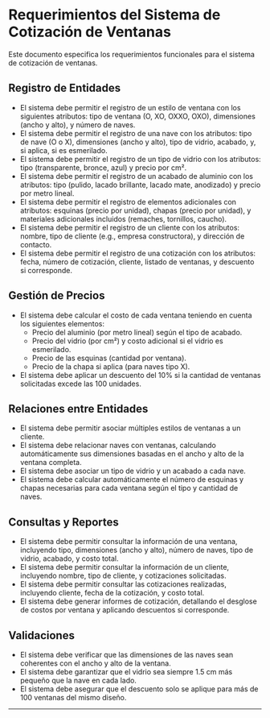 
# Requerimientos del Sistema de Cotización de Ventanas

Este documento especifica los requerimientos funcionales para el sistema de cotización de ventanas.

## Registro de Entidades

- El sistema debe permitir el registro de un estilo de ventana con los siguientes atributos: tipo de ventana (O, XO, OXXO, OXO), dimensiones (ancho y alto), y número de naves.
- El sistema debe permitir el registro de una nave con los atributos: tipo de nave (O o X), dimensiones (ancho y alto), tipo de vidrio, acabado, y, si aplica, si es esmerilado.
- El sistema debe permitir el registro de un tipo de vidrio con los atributos: tipo (transparente, bronce, azul) y precio por cm².
- El sistema debe permitir el registro de un acabado de aluminio con los atributos: tipo (pulido, lacado brillante, lacado mate, anodizado) y precio por metro lineal.
- El sistema debe permitir el registro de elementos adicionales con atributos: esquinas (precio por unidad), chapas (precio por unidad), y materiales adicionales incluidos (remaches, tornillos, caucho).
- El sistema debe permitir el registro de un cliente con los atributos: nombre, tipo de cliente (e.g., empresa constructora), y dirección de contacto.
- El sistema debe permitir el registro de una cotización con los atributos: fecha, número de cotización, cliente, listado de ventanas, y descuento si corresponde.

## Gestión de Precios

- El sistema debe calcular el costo de cada ventana teniendo en cuenta los siguientes elementos:
  - Precio del aluminio (por metro lineal) según el tipo de acabado.
  - Precio del vidrio (por cm²) y costo adicional si el vidrio es esmerilado.
  - Precio de las esquinas (cantidad por ventana).
  - Precio de la chapa si aplica (para naves tipo X).
- El sistema debe aplicar un descuento del 10% si la cantidad de ventanas solicitadas excede las 100 unidades.

## Relaciones entre Entidades

- El sistema debe permitir asociar múltiples estilos de ventanas a un cliente.
- El sistema debe relacionar naves con ventanas, calculando automáticamente sus dimensiones basadas en el ancho y alto de la ventana completa.
- El sistema debe asociar un tipo de vidrio y un acabado a cada nave.
- El sistema debe calcular automáticamente el número de esquinas y chapas necesarias para cada ventana según el tipo y cantidad de naves.

## Consultas y Reportes

- El sistema debe permitir consultar la información de una ventana, incluyendo tipo, dimensiones (ancho y alto), número de naves, tipo de vidrio, acabado, y costo total.
- El sistema debe permitir consultar la información de un cliente, incluyendo nombre, tipo de cliente, y cotizaciones solicitadas.
- El sistema debe permitir consultar las cotizaciones realizadas, incluyendo cliente, fecha de la cotización, y costo total.
- El sistema debe generar informes de cotización, detallando el desglose de costos por ventana y aplicando descuentos si corresponde.

## Validaciones

- El sistema debe verificar que las dimensiones de las naves sean coherentes con el ancho y alto de la ventana.
- El sistema debe garantizar que el vidrio sea siempre 1.5 cm más pequeño que la nave en cada lado.
- El sistema debe asegurar que el descuento solo se aplique para más de 100 ventanas del mismo diseño.

---
